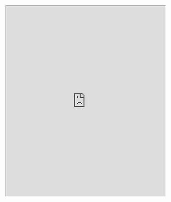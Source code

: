 <iframe src=https://drive.google.com/file/d/1HVIc9jJkFvQ4Jot9zYMPElf27GujzjUR/view?usp=sharing  width="100%" height="600px"></iframe>
